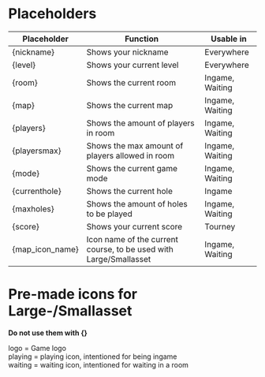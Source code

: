 # Placeholders
|Placeholder|Function|Usable in|
|--|--|--|
|{nickname}|Shows your nickname|Everywhere|
|{level}|Shows your current level|Everywhere|
|{room}|Shows the current room|Ingame, Waiting|
|{map}|Shows the current map|Ingame, Waiting|
|{players}|Shows the amount of players in room|Ingame, Waiting|
|{playersmax}|Shows the max amount of players allowed in room|Ingame, Waiting|
|{mode}|Shows the current game mode|Ingame, Waiting|
|{currenthole}|Shows the current hole|Ingame|
|{maxholes}|Shows the amount of holes to be played|Ingame, Waiting|
|{score}|Shows your current score|Tourney|
|{map_icon_name}|Icon name of the current course, to be used with Large/Smallasset|Ingame, Waiting|

# Pre-made icons for Large-/Smallasset
**Do not use them with {}**    

logo = Game logo  
playing = playing icon, intentioned for being ingame  
waiting = waiting icon, intentioned for waiting in a room
